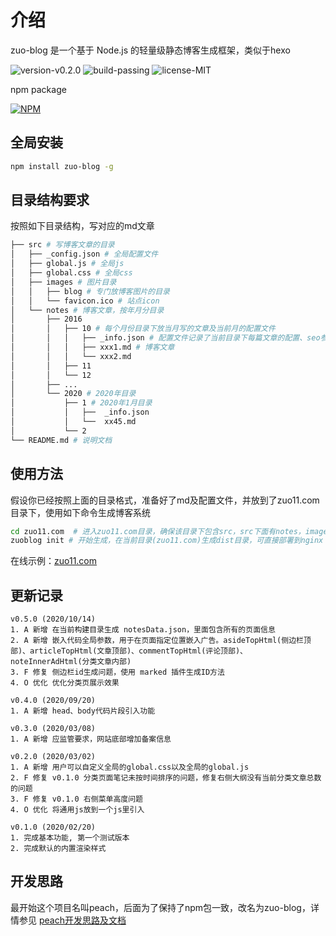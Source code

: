 # 介绍

zuo-blog 是一个基于 Node.js 的轻量级静态博客生成框架，类似于hexo

![version-v0.2.0](https://img.shields.io/badge/version-v0.2.0-yellow.svg) ![build-passing](https://img.shields.io/badge/build-passing-green.svg) ![license-MIT](https://img.shields.io/badge/license-MIT-green.svg) 

npm package

[![NPM](https://nodei.co/npm/zuo-blog.png)](https://npmjs.org/package/zuo-blog)

## 全局安装
```bash
npm install zuo-blog -g
```

## 目录结构要求
按照如下目录结构，写对应的md文章
```bash
├── src # 写博客文章的目录
│   ├── _config.json # 全局配置文件
│   ├── global.js # 全局js
│   ├── global.css # 全局css 
│   ├── images # 图片目录
│   │   ├── blog # 专门放博客图片的目录
│   │   └── favicon.ico # 站点icon
│   └── notes # 博客文章，按年月分目录
│       ├── 2016
│       │   ├── 10 # 每个月份目录下放当月写的文章及当前月的配置文件
│       │   │   ├── _info.json # 配置文件记录了当前目录下每篇文章的配置、seo参数等
│       │   │   ├── xxx1.md # 博客文章
│       │   │   └── xxx2.md
│       │   ├── 11
│       │   └── 12
│       ├── ...
│       └── 2020 # 2020年目录
│           ├── 1 # 2020年1月目录
│           │   ├──  _info.json
│           │   └──  xx45.md
│           └── 2 
└── README.md # 说明文档
```

## 使用方法
假设你已经按照上面的目录格式，准备好了md及配置文件，并放到了zuo11.com目录下，使用如下命令生成博客系统
```bash
cd zuo11.com  # 进入zuo11.com目录，确保该目录下包含src，src下面有notes，images目录
zuoblog init # 开始生成，在当前目录(zuo11.com)生成dist目录，可直接部署到nginx
```

在线示例：[zuo11.com](http://www.zuo11.com)

## 更新记录

```
v0.5.0 (2020/10/14)
1. A 新增 在当前构建目录生成 notesData.json，里面包含所有的页面信息
2. A 新增 嵌入代码全局参数，用于在页面指定位置嵌入广告。asideTopHtml(侧边栏顶部)、articleTopHtml(文章顶部)、commentTopHtml(评论顶部)、noteInnerAdHtml(分类文章内部)
3. F 修复 侧边栏id生成问题，使用 marked 插件生成ID方法
4. O 优化 优化分类页展示效果

v0.4.0 (2020/09/20)
1. A 新增 head、body代码片段引入功能

v0.3.0 (2020/03/08)
1. A 新增 应监管要求，网站底部增加备案信息

v0.2.0 (2020/03/02)
1. A 新增 用户可以自定义全局的global.css以及全局的global.js
2. F 修复 v0.1.0 分类页面笔记未按时间排序的问题，修复右侧大纲没有当前分类文章总数的问题
3. F 修复 v0.1.0 右侧菜单高度问题
4. O 优化 将通用js放到一个js里引入

v0.1.0 (2020/02/20)
1. 完成基本功能, 第一个测试版本
2. 完成默认的内置渲染样式
```

## 开发思路

最开始这个项目名叫peach，后面为了保持了npm包一致，改名为zuo-blog，详情参见 [peach开发思路及文档](/other/peach.md)

